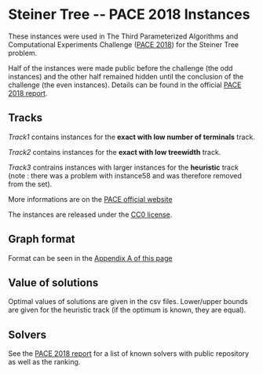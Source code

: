 # Steiner Tree -- PACE 2018 Instances

These instances were used in The Third Parameterized Algorithms and Computational Experiments Challenge ([PACE 2018](https://pacechallenge.org/2018/)) for the Steiner Tree problem.

Half of the instances were made public before the challenge (the odd instances) and the other half remained hidden until the conclusion of the challenge (the even instances). 
Details can be found in the official [PACE 2018 report](https://doi.org/10.4230/LIPIcs.IPEC.2018.26).

## Tracks

*Track1* contains instances for the **exact with low number of terminals** track.

*Track2* contains instances for the **exact with low treewidth** track.

*Track3* contrains instances with larger instances for the **heuristic** track (note : there was a problem with instance58 and was therefore removed from the set).

More informations are on the [PACE official website](https://pacechallenge.org/2018/steiner-tree/)

The instances are released under the [CC0 license](https://creativecommons.org/publicdomain/zero/1.0/).

## Graph format

Format can be seen in the [Appendix A of this page](https://pacechallenge.org/2018/steiner-tree/)

## Value of solutions

Optimal values of solutions are given in the csv files. Lower/upper bounds are given for the heuristic track (if the optimum is known, they are equal).

## Solvers

See the [PACE 2018 report](https://doi.org/10.4230/LIPIcs.IPEC.2018.26) for a list of known solvers with public repository as well as the ranking.
